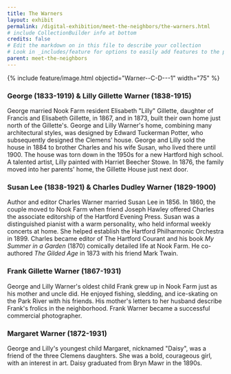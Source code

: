 ```yaml
---
title: The Warners
layout: exhibit
permalink: /digital-exhibition/meet-the-neighbors/the-warners.html
# include CollectionBuilder info at bottom
credits: false
# Edit the markdown on in this file to describe your collection
# Look in _includes/feature for options to easily add features to the page
parent: meet-the-neighbors
---
```


{% include feature/image.html objectid="Warner--C-D---1" width="75" %}

### George (1833-1919) & Lilly Gillette Warner (1838-1915) 
George married Nook Farm resident Elisabeth "Lilly" Gillette, daughter of Francis and Elisabeth Gillette, in 1867, and in 1873, built their own home just north of the Gillette's. George and Lilly Warner's home, combining many architectural styles, was designed by Edward Tuckerman Potter, who subsequently designed the Clemens’ house. George and Lilly sold the house in 1884 to brother Charles and his wife Susan, who lived there until 1900. The house was torn down in the 1950s for a new Hartford high school. A talented artist, Lilly painted with Harriet Beecher Stowe. In 1876, the family moved into her parents' home, the Gillette House just next door. 
 
### Susan Lee (1838-1921) & Charles Dudley Warner (1829-1900) 
Author and editor Charles Warner married Susan Lee in 1856. In 1860, the couple moved to Nook Farm when friend Joseph Hawley offered Charles the associate editorship of the Hartford Evening Press. Susan was a distinguished pianist with a warm personality, who held informal weekly concerts at home. She helped establish the Hartford Philharmonic Orchestra in 1899. Charles became editor of The Hartford Courant and his book *My Summer in a Garden* (1870) comically detailed life at Nook Farm. He co-authored *The Gilded Age* in 1873 with his friend Mark Twain. 
 
### Frank Gillette Warner (1867-1931) 
George and Lilly Warner's oldest child Frank grew up in Nook Farm just as his mother and uncle did. He enjoyed fishing, sledding, and ice-skating on the Park River with his friends. His mother's letters to her husband describe Frank's frolics in the neighborhood. Frank Warner became a successful commercial photographer. 
 
### Margaret Warner (1872-1931) 
George and Lilly's youngest child Margaret, nicknamed "Daisy", was a friend of the three Clemens daughters. She was a bold, courageous girl, with an interest in art. Daisy graduated from Bryn Mawr in the 1890s. 
